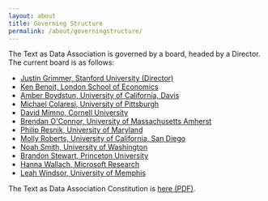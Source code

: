 ```yaml
---
layout: about
title: Governing Structure
permalink: /about/governingstructure/
---
```


The Text as Data Association is governed by a board, headed by a Director.  The current board is as follows:

* <a href="https://www.justingrimmer.org/">Justin Grimmer, Stanford University (Director)</a>
* <a href="https://kenbenoit.net/">Ken Benoit, London School of Economics</a>
* <a href="http://www.amber-boydstun.com/">Amber Boydstun, University of California, Davis</a>
* <a href="http://michaelcolaresi.com/">Michael Colaresi, University of Pittsburgh</a>
* <a href="https://mimno.infosci.cornell.edu/">David Mimno, Cornell University</a>
* <a href="https://brenocon.com/">Brendan O'Connor, University of Massachusetts Amherst</a>
* <a href="http://users.umiacs.umd.edu/~resnik/">Philip Resnik, University of Maryland</a>
* <a href="http://www.margaretroberts.net/">Molly Roberts, University of California, San Diego</a>
* <a href="https://homes.cs.washington.edu/~nasmith/">Noah Smith, University of Washington</a>
* <a href="https://scholar.princeton.edu/bstewart">Brandon Stewart, Princeton University</a>
* <a href="http://dirichlet.net/">Hanna Wallach, Microsoft Research</a>
* <a href="https://sites.google.com/view/leahcwindsor/home">Leah Windsor, University of Memphis</a>

The Text as Data Association Constitution is <a href="http://textasdata.github.io/about/constitution.pdf">here (PDF)</a>.
